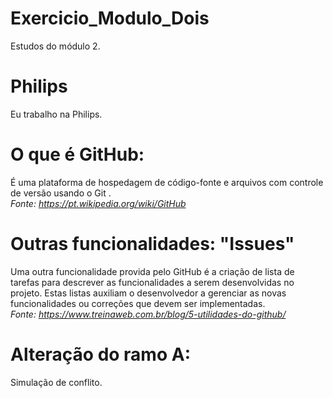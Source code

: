 # Exercicio_Modulo_Dois
Estudos do módulo 2. 
# Philips
Eu trabalho na Philips.
# O que é GitHub:
É uma plataforma de hospedagem de código-fonte e arquivos com controle de versão usando o Git . 
<br>*Fonte: https://pt.wikipedia.org/wiki/GitHub*
# Outras funcionalidades: "Issues"
Uma outra funcionalidade provida pelo GitHub é a criação de lista de tarefas para descrever as funcionalidades a serem desenvolvidas no projeto. Estas listas auxiliam o desenvolvedor a gerenciar as novas funcionalidades ou correções que devem ser implementadas.
<br>*Fonte: https://www.treinaweb.com.br/blog/5-utilidades-do-github/*
# Alteração do ramo A:
Simulação de conflito.
